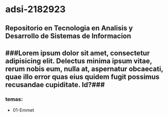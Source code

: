 # adsi-2182923
## Repositorio en Tecnologia en Analisis y Desarrollo de Sistemas de Informacion
###Lorem ipsum dolor sit amet, consectetur adipisicing elit. Delectus minima ipsum vitae, rerum nobis eum, nulla at, aspernatur obcaecati, quae illo error quas eius quidem fugit possimus recusandae cupiditate. Id?###
---
### temas:
- 01-Emmet



